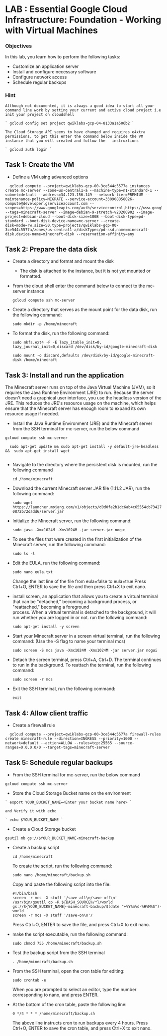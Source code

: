 # LAB : Essential Google Cloud Infrastructure: Foundation - Working with Virtual Machines

### Objectives

In this lab, you learn how to perform the following tasks:

  - Customize an application server
  - Install and configure necessary software
  - Configure network access
  - Schedule regular backups

### Hint
    Although not documented, it is always a good idea to start all your command line work by setting your current and active cloud project i.e init your project on cloudshell
  
    ` gcloud config set project qwiklabs-gcp-04-8133a1a506b2 `

    The Cloud Storage API seems to have changed and requires e4xtra permissions, to get this enter the command below inside the VM instance that you will created and follow the   instruxtions
    
    ` gcloud auth login `
    
    
 
## Task 1: Create the VM

  - Define a VM using advanced options
  
  ```
	gcloud compute --project=qwiklabs-gcp-00-3ce544c5577a instances create mc-server --zone=us-central1-a --machine-type=n1-standard-1 --subnet=default --address=34.123.156.149 --network-tier=PREMIUM --maintenance-policy=MIGRATE --service-account=330908858026-compute@developer.gserviceaccount.com --scopes=https://www.googleapis.com/auth/servicecontrol,https://www.googleapis.com/auth/service.management.readonly,https://www.googleapis.com/auth/logging.write,https://www.googleapis.com/auth/monitoring.write,https://www.googleapis.com/auth/trace.append,https://www.googleapis.com/auth/devstorage.read_write --tags=minecraft-server --image=debian-9-stretch-v20200902 --image-project=debian-cloud --boot-disk-size=10GB --boot-disk-type=pd-standard --boot-disk-device-name=mc-server --create-disk=mode=rw,size=50,type=projects/qwiklabs-gcp-00-3ce544c5577a/zones/us-central1-a/diskTypes/pd-ssd,name=minecraft-disk,device-name=minecraft-disk --reservation-affinity=any

  ```
 

## Task 2: Prepare the data disk

  - Create a directory and format and mount the disk
    - The disk is attached to the instance, but it is not yet mounted or formatted.
    
  - From the cloud shell enter the command below to connect to the mc-server instance
    
    ` gcloud compute ssh mc-server `
    
  - Create a directory that serves as the mount point for the data disk, run the following command:

    ` sudo mkdir -p /home/minecraft `
    
  - To format the disk, run the following command:

    ` sudo mkfs.ext4 -F -E lazy_itable_init=0, lazy_journal_init=0,discard /dev/disk/by-id/google-minecraft-disk `
    
    ` sudo mount -o discard,defaults /dev/disk/by-id/google-minecraft-disk /home/minecraft `
    
  
## Task 3: Install and run the application

The Minecraft server runs on top of the Java Virtual Machine (JVM), so it requires the Java Runtime Environment (JRE) to run. Because the server doesn't need a graphical user interface, you use the headless version of the JRE. This reduces the JRE's resource usage on the machine, which helps ensure that the Minecraft server has enough room to expand its own resource usage if needed.

  - Install the Java Runtime Environment (JRE) and the Minecraft server from the SSH terminal for mc-server, run the below command

   ` gcloud compute ssh mc-server `

  ```
 	sudo apt-get update && sudo apt-get install -y default-jre-headless &&  sudo apt-get install wget
   
  ```
  
  - Navigate to the directory where the persistent disk is mounted, run the following command
  
    ` cd /home/minecraft `
    
  - Download the current Minecraft server JAR file (1.11.2 JAR), run the following command:

    ` sudo wget https://launcher.mojang.com/v1/objects/d0d0fe2b1dc6ab4c65554cb734270872b72dadd6/server.jar `
    
  - Initialize the Minecraft server, run the following command:

    ` sudo java -Xmx1024M -Xms1024M -jar server.jar nogui `
    
  - To see the files that were created in the first initialization of the Minecraft server, run the following command:

    ` sudo ls -l `
     
  - Edit the EULA, run the following command:

     ` sudo nano eula.txt `
     
    Change the last line of the file from eula=false to eula=true
    Press Ctrl+O, ENTER to save the file and then press Ctrl+X to exit nano.

  - install screen, an application that allows you to create a virtual terminal that can be "detached," becoming a background process, or "reattached," becoming a foreground    
    process. When a virtual terminal is detached to the background, it will run whether you are logged in or not. run the following command:

     ` sudo apt-get install -y screen `
    
  - Start your Minecraft server in a screen virtual terminal, run the following command: (Use the -S flag to name your terminal mcs)

     ` sudo screen -S mcs java -Xmx1024M -Xms1024M -jar server.jar nogui `
     
  - Detach the screen terminal, press Ctrl+A, Ctrl+D. The terminal continues to run in the background. To reattach the terminal, run the following command:

     ` sudo screen -r mcs `
      
  - Exit the SSH terminal, run the following command:

     ` exit `
     

## Task 4: Allow client traffic

  - Create a firewall rule
  
  ```
	gcloud compute --project=qwiklabs-gcp-00-3ce544c5577a firewall-rules create minecraft-rule --direction=INGRESS --priority=1000 --network=default --action=ALLOW --rules=tcp:25565 --source-ranges=0.0.0.0/0 --target-tags=minecraft-server
  ```
  
  
## Task 5: Schedule regular backups

  - From the SSH terminal for mc-server, run the below command

   ` gcloud compute ssh mc-server `
 
   - Store the Cloud Storage Bucket name on the environment
  
    ` export YOUR_BUCKET_NAME=<Enter your bucket name here> `
  
    and Verify it with echo

    ` echo $YOUR_BUCKET_NAME `
      
  - Create a Cloud Storage bucket
    
   ` gsutil mb gs://$YOUR_BUCKET_NAME-minecraft-backup `
   
   
  - Create a backup script

    ` cd /home/minecraft `
    
    To create the script, run the following command:

    ` sudo nano /home/minecraft/backup.sh `
    
    Copy and paste the following script into the file:
    
    ```
	#!/bin/bash
	screen -r mcs -X stuff '/save-all\n/save-off\n'
	/usr/bin/gsutil cp -R ${BASH_SOURCE%/*}/world gs://${YOUR_BUCKET_NAME}-minecraft-backup/$(date "+%Y%m%d-%H%M%S")-world
	screen -r mcs -X stuff '/save-on\n'/
    ```

    Press Ctrl+O, ENTER to save the file, and press Ctrl+X to exit nano.

  - make the script executable, run the following command:

    ` sudo chmod 755 /home/minecraft/backup.sh `
    
  - Test the backup script from the SSH terminal   

    ` . /home/minecraft/backup.sh `
    
  - From the SSH terminal, open the cron table for editing:

    ` sudo crontab -e `
    
    When you are prompted to select an editor, type the number corresponding to nano, and press ENTER.    
 
  - At the bottom of the cron table, paste the following line:

    ` 0 */4 * * * /home/minecraft/backup.sh `
    
    The above line instructs cron to run backups every 4 hours.
    Press Ctrl+O, ENTER to save the cron table, and press Ctrl+X to exit nano.
   
  
  
  
  
  
  
  
  
  
  
  
  
  
  
  
  
  
  
  
